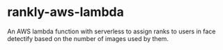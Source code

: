 # rankly-aws-lambda
An AWS lambda function with serverless to assign ranks to users in face detectify based on the number of images used by them.
